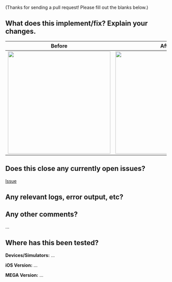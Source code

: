 (Thanks for sending a pull request! Please fill out the blanks below.)

What does this implement/fix? Explain your changes.
---------------------------------------------------

|         Before         |           After         |
| ---------------------- | ----------------------- |
| <img src="" width=320> | <img src="" width=320>  | 

Does this close any currently open issues?
------------------------------------------
[Issue](link)


Any relevant logs, error output, etc?
-------------------------------------


Any other comments?
-------------------
…

Where has this been tested?
---------------------------
**Devices/Simulators:** …

**iOS Version:** …

**MEGA Version:** …
